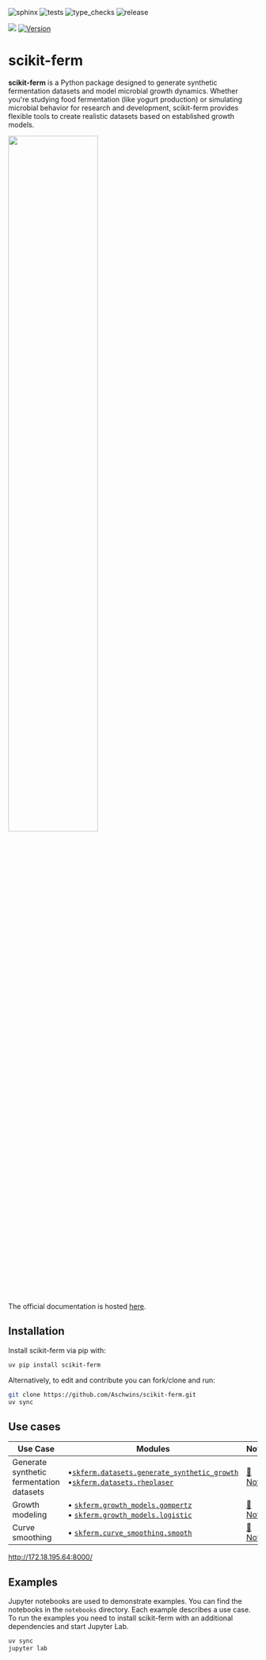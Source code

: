 ![sphinx](https://github.com/aschwins/scikit-ferm/actions/workflows/sphinx.yml/badge.svg?branch=main)
![tests](https://github.com/aschwins/scikit-ferm/actions/workflows/pytest.yml/badge.svg?branch=main)
![type_checks](https://github.com/aschwins/scikit-ferm/actions/workflows/pyright.yml/badge.svg?branch=main)
![release](https://github.com/aschwins/scikit-ferm/actions/workflows/release.yml/badge.svg?branch=main)


![](https://img.shields.io/pypi/pyversions/scikit-ferm)
[![Version](https://img.shields.io/pypi/v/scikit-ferm)](https://pypi.org/project/scikit-ferm/)

# scikit-ferm

**scikit-ferm** is a Python package designed to generate synthetic fermentation datasets and model microbial growth dynamics. Whether you're studying food fermentation (like yogurt production) or simulating microbial behavior for research and development, scikit-ferm provides flexible tools to create realistic datasets based on established growth models.

<a href="https://aschwins.github.io/scikit-lego/"><img src="images/logo.png" width="60%" height="60%" align="center" /></a>


The official documentation is hosted [here](https://aschwins.github.io/scikit-ferm/).

## Installation

Install scikit-ferm via pip with:

```bash
uv pip install scikit-ferm
```

Alternatively, to edit and contribute you can fork/clone and run:

```bash
git clone https://github.com/Aschwins/scikit-ferm.git
uv sync
```

## Use cases

| Use Case | Modules | Notebook | Documentation |
|----------|---------|----------|---------------|
| Generate synthetic fermentation datasets | •[`skferm.datasets.generate_synthetic_growth`](skferm/datasets.py)<br> •[`skferm.datasets.rheolaser`](skferm/datasets/rheolaser.py) | [📓 Notebook](notebooks/01-curve-smoothing.ipynb) | [📚 Docs](https://aschwins.github.io/scikit-ferm/usage.html#datasets) |
| Growth modeling | • [`skferm.growth_models.gompertz`](skferm/growth_models/gompertz.py)<br>• [`skferm.growth_models.logistic`](skferm/growth_models/logistic.py) | [📓 Notebook](notebooks/02-gompertz-model.ipynb) | [📚 Docs](https://aschwins.github.io/scikit-ferm/usage.html#growth_models) |
| Curve smoothing | • [`skferm.curve_smoothing.smooth`](skferm/curve_smoothing/smooth.py) | [📓 Notebook](notebooks/03-curve-smoothing.ipynb) | [📚 Docs](https://aschwins.github.io/scikit-ferm/usage.html#curve_smoothing) |


http://172.18.195.64:8000/

## Examples

Jupyter notebooks are used to demonstrate examples. You can find the notebooks in the `notebooks` directory. Each example describes a use case. To run the examples you need to install scikit-ferm with an additional dependencies and start Jupyter Lab.

```bash
uv sync
jupyter lab
```
